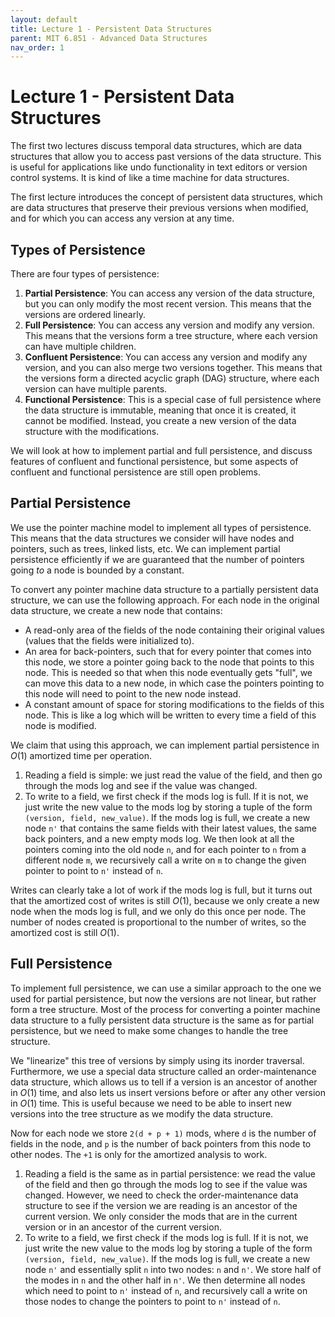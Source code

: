 ```yaml
---
layout: default
title: Lecture 1 - Persistent Data Structures
parent: MIT 6.851 - Advanced Data Structures
nav_order: 1
---
```


# Lecture 1 - Persistent Data Structures
The first two lectures discuss temporal data structures, which are data structures that allow you to access past versions of the data structure. This is useful for applications like undo functionality in text editors or version control systems. It is kind of like a time machine for data structures.

The first lecture introduces the concept of persistent data structures, which are data structures that preserve their previous versions when modified, and for which you can access any version at any time.

## Types of Persistence
There are four types of persistence:

1. **Partial Persistence**: You can access any version of the data structure, but you can only modify the most recent version. This means that the versions are ordered linearly.
2. **Full Persistence**: You can access any version and modify any version. This means that the versions form a tree structure, where each version can have multiple children.
3. **Confluent Persistence**: You can access any version and modify any version, and you can also merge two versions together. This means that the versions form a directed acyclic graph (DAG) structure, where each version can have multiple parents.
4. **Functional Persistence**: This is a special case of full persistence where the data structure is immutable, meaning that once it is created, it cannot be modified. Instead, you create a new version of the data structure with the modifications.

We will look at how to implement partial and full persistence, and discuss features of confluent and functional persistence, but some aspects of confluent and functional persistence are still open problems.

## Partial Persistence
We use the pointer machine model to implement all types of persistence. This means that the data structures we consider will have nodes and pointers, such as trees, linked lists, etc. We can implement partial persistence efficiently if we are guaranteed that the number of pointers going _to_ a node is bounded by a constant.

To convert any pointer machine data structure to a partially persistent data structure, we can use the following approach. For each node in the original data structure, we create a new node that contains:

- A read-only area of the fields of the node containing their original values (values that the fields were initialized to).
- An area for back-pointers, such that for every pointer that comes into this node, we store a pointer going back to the node that points to this node. This is needed so that when this node eventually gets "full", we can move this data to a new node, in which case the pointers pointing to this node will need to point to the new node instead.
- A constant amount of space for storing modifications to the fields of this node. This is like a log which will be written to every time a field of this node is modified.

We claim that using this approach, we can implement partial persistence in $O(1)$ amortized time per operation.

1. Reading a field is simple: we just read the value of the field, and then go through the mods log and see if the value was changed.
2. To write to a field, we first check if the mods log is full. If it is not, we just write the new value to the mods log by storing a tuple of the form `(version, field, new_value)`. If the mods log is full, we create a new node `n'` that contains the same fields with their latest values, the same back pointers, and a new empty mods log. We then look at all the pointers coming into the old node `n`, and for each pointer to `n` from a different node `m`, we recursively call a write on `m` to change the given pointer to point to `n'` instead of `n`.

Writes can clearly take a lot of work if the mods log is full, but it turns out that the amortized cost of writes is still $O(1)$, because we only create a new node when the mods log is full, and we only do this once per node. The number of nodes created is proportional to the number of writes, so the amortized cost is still $O(1)$.

## Full Persistence
To implement full persistence, we can use a similar approach to the one we used for partial persistence, but now the versions are not linear, but rather form a tree structure. Most of the process for converting a pointer machine data structure to a fully persistent data structure is the same as for partial persistence, but we need to make some changes to handle the tree structure.

We "linearize" this tree of versions by simply using its inorder traversal. Furthermore, we use a special data structure called an order-maintenance data structure, which allows us to tell if a version is an ancestor of another in $O(1)$ time, and also lets us insert versions before or after any other version in $O(1)$ time. This is useful because we need to be able to insert new versions into the tree structure as we modify the data structure.

Now for each node we store `2(d + p + 1)` mods, where `d` is the number of fields in the node, and `p` is the number of back pointers from this node to other nodes. The `+1` is only for the amortized analysis to work.

1. Reading a field is the same as in partial persistence: we read the value of the field and then go through the mods log to see if the value was changed. However, we need to check the order-maintenance data structure to see if the version we are reading is an ancestor of the current version. We only consider the mods that are in the current version or in an ancestor of the current version.
2. To write to a field, we first check if the mods log is full. If it is not, we just write the new value to the mods log by storing a tuple of the form `(version, field, new_value)`. If the mods log is full, we create a new node `n'` and essentially split `n` into two nodes: `n` and `n'`. We store half of the modes in `n` and the other half in `n'`. We then determine all nodes which need to point to `n'` instead of `n`, and recursively call a write on those nodes to change the pointers to point to `n'` instead of `n`.

